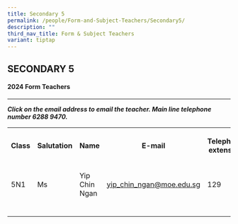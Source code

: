 ```yaml
---
title: Secondary 5
permalink: /people/Form-and-Subject-Teachers/Secondary5/
description: ""
third_nav_title: Form & Subject Teachers
variant: tiptap
---
```

<h2>SECONDARY 5</h2><h4>2024 Form Teachers</h4><hr><p><strong><em>Click on the email address to email the teacher. Main line telephone number 6288 9470.</em></strong></p><table><tbody><tr><th rowspan="1" colspan="1"><p>Class</p></th><th rowspan="1" colspan="1"><p>Salutation</p></th><th rowspan="1" colspan="1"><p>Name</p></th><th rowspan="1" colspan="1"><p>E-mail</p></th><th rowspan="1" colspan="1"><p>Telephone extension</p></th></tr><tr><td rowspan="1" colspan="1"><p>5N1</p></td><td rowspan="1" colspan="1"><p>Ms</p></td><td rowspan="1" colspan="1"><p>Yip Chin Ngan</p></td><td rowspan="1" colspan="1"><p><a href="mailto:yip_chin_ngan@moe.edu.sg" rel="noopener noreferrer nofollow" target="_blank">yip_chin_ngan@moe.edu.sg</a></p></td><td rowspan="1" colspan="1"><p>129</p></td></tr><tr><td rowspan="1" colspan="1"><p></p></td><td rowspan="1" colspan="1"><p></p></td><td rowspan="1" colspan="1"><p></p></td><td rowspan="1" colspan="1"><p></p></td><td rowspan="1" colspan="1"><p></p></td></tr></tbody></table><h4></h4><p></p><p></p>